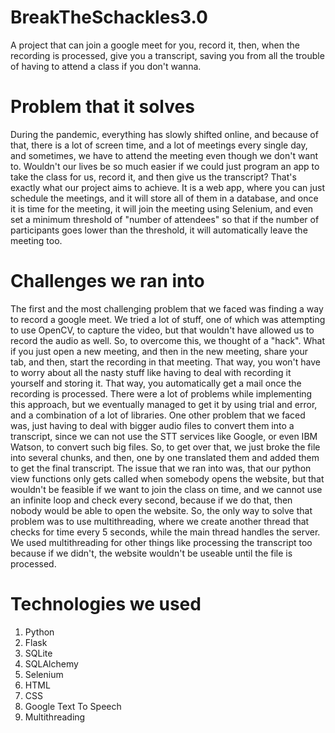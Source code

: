 # BreakTheSchackles3.0
A project that can join a google meet for you, record it, then, when the recording is processed, give you a transcript, saving you from all the trouble of having to attend a class if you don't wanna.
# Problem that it solves
During the pandemic, everything has slowly shifted online, and because of that, there is a lot of screen time, and a lot of meetings every single day, and sometimes, we have to attend the meeting even though we don't want to. Wouldn't our lives be so much easier if we could just program an app to take the class for us, record it, and then give us the transcript? That's exactly what our project aims to achieve.
It is a web app, where you can just schedule the meetings, and it will store all of them in a database, and once it is time for the meeting, it will join the meeting using Selenium, and even set a minimum threshold of "number of attendees" so that if the number of participants goes lower than the threshold, it will automatically leave the meeting too.
# Challenges we ran into
The first and the most challenging problem that we faced was finding a way to record a google meet. We tried a lot of stuff, one of which was attempting to use OpenCV, to capture the video, but that wouldn't have allowed us to record the audio as well. So, to overcome this, we thought of a "hack". What if you just open a new meeting, and then in the new meeting, share your tab, and then, start the recording in that meeting. That way, you won't have to worry about all the nasty stuff like having to deal with recording it yourself and storing it. That way, you automatically get a mail once the recording is processed. There were a lot of problems while implementing this approach, but we eventually managed to get it by using trial and error, and a combination of a lot of libraries.
One other problem that we faced was, just having to deal with bigger audio files to convert them into a transcript, since we can not use the STT services like Google, or even IBM Watson, to convert such big files. So, to get over that, we just broke the file into several chunks, and then, one by one translated them and added them to get the final transcript. 
The issue that we ran into was, that our python view functions only gets called when somebody opens the website, but that wouldn't be feasible if we want to join the class on time, and we cannot use an infinite loop and check every second, because if we do that, then nobody would be able to open the website. So, the only way to solve that problem was to use multithreading, where we create another thread that checks for time every 5 seconds, while the main thread handles the server. We used multithreading for other things like processing the transcript too because if we didn't, the website wouldn't be useable until the file is processed. 
# Technologies we used
<ol>
<li>Python</li>
<li>Flask</li>
<li>SQLite</li>
<li>SQLAlchemy</li>
<li>Selenium</li>
<li>HTML</li>
<li>CSS</li>
<li>Google Text To Speech</li>
<li>Multithreading</li>
</ol>
